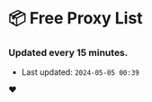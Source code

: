 # :package: Free Proxy List
### Updated every 15 minutes.

- Last updated: `2024-05-05 00:39`

:heart:
